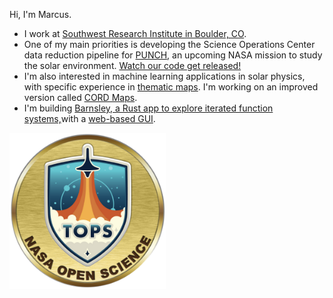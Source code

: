 Hi, I'm Marcus. 

- I work at [Southwest Research Institute in Boulder, CO](https://www.boulder.swri.edu/). 
- One of my main priorities is developing the Science Operations Center data reduction pipeline for [PUNCH](https://punch.space.swri.edu/), an upcoming NASA mission to study the solar environment. [Watch our code get released!](https://github.com/punch-mission)
- I'm also interested in machine learning applications in solar physics, with specific experience in [thematic maps](https://www.swsc-journal.org/articles/swsc/pdf/2019/01/swsc180074.pdf). I'm working on an improved version called [CORD Maps](https://github.com/jmbhughes/cordmap).  
- I'm building [Barnsley, a Rust app to explore iterated function systems,](https://github.com/jmbhughes/barnsley)with a [web-based GUI](https://jmbhughes.com/barnsley_gui/). 

<a href="https://www.credly.com/badges/4d400179-8866-470d-b69a-867c92a71e53/public_url"><img src='nasa-open-science.png' width='250'></a>
